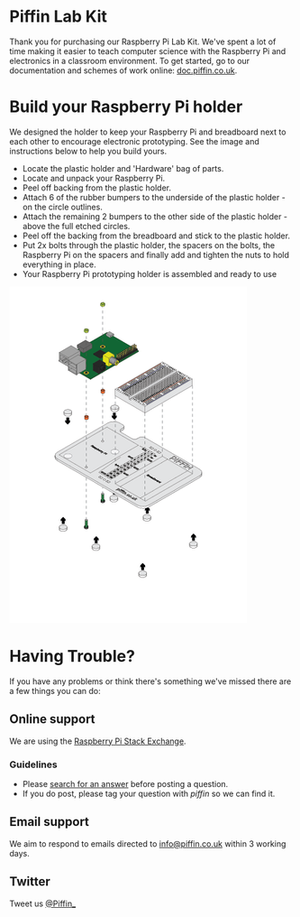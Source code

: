 # Piffin Lab Kit

Thank you for purchasing our Raspberry Pi Lab Kit. We've spent a lot of time making it easier to teach computer science with the Raspberry Pi and electronics in a classroom environment. To get started, go to our documentation and schemes of work online: [doc.piffin.co.uk](http://doc.piffin.co.uk).

# Build your Raspberry Pi holder

We designed the holder to keep your Raspberry Pi and breadboard next to each other to encourage electronic prototyping. See the image and instructions below to help you build yours.

- Locate the plastic holder and 'Hardware' bag of parts.
- Locate and unpack your Raspberry Pi.
- Peel off backing from the plastic holder.
- Attach 6 of the rubber bumpers to the underside of the plastic holder - on the circle outlines.
- Attach the remaining 2 bumpers to the other side of the plastic holder - above the full etched circles.
- Peel off the backing from the breadboard and stick to the plastic holder. 
- Put 2x bolts through the plastic holder, the spacers on the bolts, the Raspberry Pi on the spacers and finally add and tighten the nuts to hold everything in place.
- Your Raspberry Pi prototyping holder is assembled and ready to use

 ![holder assembly](documentation/RPIH/RPIH-ASSEMBLY-DIAG-A4.png)

# Having Trouble?

If you have any problems or think there's something we've missed there are a few things you can do:

## Online support

We are using the [Raspberry Pi Stack Exchange](http://raspberrypi.stackexchange.com/?tags=piffin). 

### Guidelines

* Please [search for an answer](http://raspberrypi.stackexchange.com/?tags=piffin) before posting a question. 
* If you do post, please tag your question with *piffin* so we can find it.

## Email support

We aim to respond to emails directed to [info@piffin.co.uk](mailto:info@piffin.co.uk) within 3 working days.

## Twitter

Tweet us [@Piffin_ ](http://twitter.com/Piffin_)
